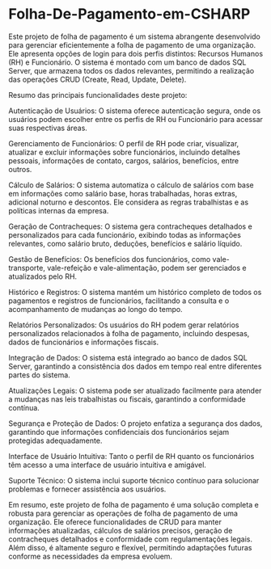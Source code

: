 # Folha-De-Pagamento-em-CSHARP
Este projeto de folha de pagamento é um sistema abrangente desenvolvido para gerenciar eficientemente a folha de pagamento de uma organização. Ele apresenta opções de login para dois perfis distintos: Recursos Humanos (RH) e Funcionário. O sistema é montado com um banco de dados SQL Server, que armazena todos os dados relevantes, permitindo a realização das operações CRUD (Create, Read, Update, Delete).

Resumo das principais funcionalidades deste projeto:

Autenticação de Usuários: O sistema oferece autenticação segura, onde os usuários podem escolher entre os perfis de RH ou Funcionário para acessar suas respectivas áreas.

Gerenciamento de Funcionários: O perfil de RH pode criar, visualizar, atualizar e excluir informações sobre funcionários, incluindo detalhes pessoais, informações de contato, cargos, salários, benefícios, entre outros.

Cálculo de Salários: O sistema automatiza o cálculo de salários com base em informações como salário base, horas trabalhadas, horas extras, adicional noturno e descontos. Ele considera as regras trabalhistas e as políticas internas da empresa.

Geração de Contracheques: O sistema gera contracheques detalhados e personalizados para cada funcionário, exibindo todas as informações relevantes, como salário bruto, deduções, benefícios e salário líquido.

Gestão de Benefícios: Os benefícios dos funcionários, como vale-transporte, vale-refeição e vale-alimentação, podem ser gerenciados e atualizados pelo RH.

Histórico e Registros: O sistema mantém um histórico completo de todos os pagamentos e registros de funcionários, facilitando a consulta e o acompanhamento de mudanças ao longo do tempo.

Relatórios Personalizados: Os usuários do RH podem gerar relatórios personalizados relacionados à folha de pagamento, incluindo despesas, dados de funcionários e informações fiscais.

Integração de Dados: O sistema está integrado ao banco de dados SQL Server, garantindo a consistência dos dados em tempo real entre diferentes partes do sistema.

Atualizações Legais: O sistema pode ser atualizado facilmente para atender a mudanças nas leis trabalhistas ou fiscais, garantindo a conformidade contínua.

Segurança e Proteção de Dados: O projeto enfatiza a segurança dos dados, garantindo que informações confidenciais dos funcionários sejam protegidas adequadamente.

Interface de Usuário Intuitiva: Tanto o perfil de RH quanto os funcionários têm acesso a uma interface de usuário intuitiva e amigável.

Suporte Técnico: O sistema inclui suporte técnico contínuo para solucionar problemas e fornecer assistência aos usuários.

Em resumo, este projeto de folha de pagamento é uma solução completa e robusta para gerenciar as operações de folha de pagamento de uma organização. Ele oferece funcionalidades de CRUD para manter informações atualizadas, cálculos de salários precisos, geração de contracheques detalhados e conformidade com regulamentações legais. Além disso, é altamente seguro e flexível, permitindo adaptações futuras conforme as necessidades da empresa evoluem.
